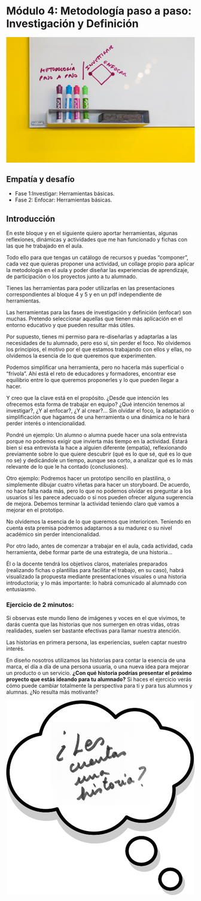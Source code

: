 # Módulo 4: Metodología paso a paso: Investigación y Definición



![](/assets/bloque4_investigaryenfocar.jpg)

## Empatía y desafío

- Fase 1:Investigar: Herramientas básicas.
- Fase 2: Enfocar: Herramientas básicas.

## Introducción

En este bloque y en el siguiente quiero aportar herramientas, algunas reflexiones, dinámicas y actividades que me han funcionado y fichas con las que he trabajado en el aula. 

Todo ello para que tengas un catálogo de recursos y puedas “componer”, cada vez que quieras proponer una actividad, un collage propio para aplicar la metodología en el aula y poder diseñar las experiencias de aprendizaje, de participación o los proyectos junto a tu alumnado.

Tienes las herramientas para poder utilizarlas en las presentaciones correspondientes al bloque 4 y 5 y en un pdf independiente de herramientas.

Las herramientas para las fases de investigación y definición (enfocar) son muchas.
Pretendo seleccionar aquellas que tienen más aplicación en el entorno educativo y que pueden resultar más útiles. 

Por supuesto, tienes mi permiso para re-diseñarlas y adaptarlas a las necesidades de tu alumnado, pero eso sí, sin perder el foco. No olvidemos los principios, el motivo por el que estamos trabajando con ellos y ellas, no olvidemos la esencia de lo que queremos que experimenten.

Podemos simplificar una herramienta, pero no hacerla más superficial o “frívola”. Ahí está el reto de educadores y formadores, encontrar ese equilibrio entre lo que queremos proponerles y lo que pueden llegar a hacer.

Y creo que la clave está en el propósito. ¿Desde que intención les ofrecemos esta forma de trabajar en equipo? ¿Qué intención tenemos al investigar?, ¿Y al enfocar?,  ¿Y al crear?...
Sin olvidar el foco, la adaptación o simplificación que hagamos de una herramienta o una dinámica no le hará perder interés o intencionalidad.

Pondré un ejemplo: Un alumno o alumna puede hacer una sola entrevista porque no podemos exigir que invierta más tiempo en la actividad. Estará bien si esa entrevista la hace a alguien diferente (empatía), reflexionando previamente sobre lo que quiere descubrir (qué es lo que sé, qué es lo que no se) y dedicándole un tiempo, aunque sea corto, a analizar qué es lo más relevante de lo que le ha contado (conclusiones).

Otro ejemplo: Podremos hacer un prototipo sencillo en plastilina, o simplemente dibujar cuatro viñetas para hacer un storyboard. De acuerdo, no hace falta nada más, pero lo que  no podemos olvidar es preguntar a los usuarios si les parece adecuado o si nos pueden ofrecer alguna sugerencia de mejora. Debemos terminar la actividad teniendo claro qué vamos a mejorar en el prototipo.

No olvidemos la esencia de lo que queremos que interioricen. Teniendo en cuenta esta premisa podremos adaptarnos a su madurez o su nivel académico sin perder intencionalidad.

Por otro lado, antes de comenzar a trabajar en el aula, cada actividad, cada herramienta, debe formar parte de una estrategia, de una historia…

Él o la docente tendrá los objetivos claros, materiales preparados (realizando fichas o plantillas para facilitar el trabajo, en su caso), habrá visualizado la propuesta mediante presentaciones visuales o una historia introductoria; y  lo más importante: lo habrá comunicado al alumnado con entusiasmo.

### Ejercicio de 2 minutos:

Si observas este mundo lleno de imágenes y voces en el que vivimos, te darás cuenta que las historias que nos sumergen en otras vidas, otras realidades, suelen ser bastante efectivas para llamar nuestra atención. 

Las historias en primera persona, las experiencias, suelen captar nuestro interés. 

En diseño nosotros utilizamos las historias para contar la esencia de una marca, el día a día de una persona usuaria, o una nueva idea para mejorar un producto o un servicio.
**¿Con qué historia podrías presentar el próximo proyecto que estás ideando para tu alumnado?** Si haces el ejercicio verás cómo puede cambiar totalmente la perspectiva para ti y para tus alumnos y alumnas. ¿No resulta más motivante?

![](/assets/pregunta4.jpg)